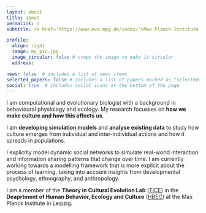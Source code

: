 ```yaml
---
layout: about
title: about
permalink: /
subtitle: <a href='https://www.eva.mpg.de/index/'>Max Planck Institute for Evolutionary Anthropology</a>. Leipzig, Germany.

profile:
  align: right
  image: my_pic.jpg
  image_circular: false # crops the image to make it circular
  address: 

news: false  # includes a list of news items
selected_papers: false # includes a list of papers marked as "selected={true}"
social: true  # includes social icons at the bottom of the page
---
```


I am computational and evolutionary biologist with a background in behavioural physiology and ecology. My research focusses on **how we make culture and how this affects us**. 

I am **developing simulation models** and **analyse existing data** to study how culture emerges from individual and inter-individual actions and how it spreads in populations. 

I explicitly model dynamic social networks to simulate real-world interaction and information sharing patterns that change over time. I am currently working towards a modelling framework that is more explicit about the process of learning, taking into account insights from developmental psychology, ethnography, and anthropology.

I am a member of the **Theory in Cultural Evolution Lab** ([TICE](https://ticelab.mystrikingly.com)) in the **Deaprtment of Human Behavior, Ecology and Culture** ([HBEC](https://www.eva.mpg.de/ecology/index/)) at the Max Planck Institute in Leipzig. 
